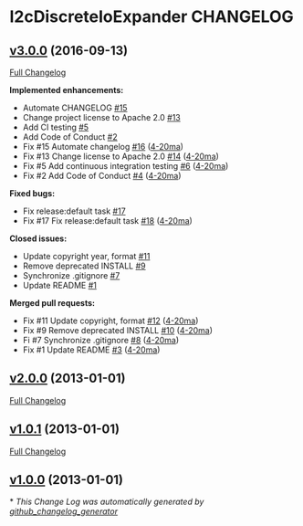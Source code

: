 # I2cDiscreteIoExpander CHANGELOG

## [v3.0.0](https://github.com/4-20ma/I2cDiscreteIoExpander/tree/v3.0.0) (2016-09-13)
[Full Changelog](https://github.com/4-20ma/I2cDiscreteIoExpander/compare/v2.0.0...v3.0.0)

**Implemented enhancements:**

- Automate CHANGELOG [\#15](https://github.com/4-20ma/I2cDiscreteIoExpander/issues/15)
- Change project license to Apache 2.0 [\#13](https://github.com/4-20ma/I2cDiscreteIoExpander/issues/13)
- Add CI testing [\#5](https://github.com/4-20ma/I2cDiscreteIoExpander/issues/5)
- Add Code of Conduct [\#2](https://github.com/4-20ma/I2cDiscreteIoExpander/issues/2)
- Fix \#15 Automate changelog [\#16](https://github.com/4-20ma/I2cDiscreteIoExpander/pull/16) ([4-20ma](https://github.com/4-20ma))
- Fix \#13 Change license to Apache 2.0 [\#14](https://github.com/4-20ma/I2cDiscreteIoExpander/pull/14) ([4-20ma](https://github.com/4-20ma))
- Fix \#5 Add continuous integration testing [\#6](https://github.com/4-20ma/I2cDiscreteIoExpander/pull/6) ([4-20ma](https://github.com/4-20ma))
- Fix \#2 Add Code of Conduct [\#4](https://github.com/4-20ma/I2cDiscreteIoExpander/pull/4) ([4-20ma](https://github.com/4-20ma))

**Fixed bugs:**

- Fix release:default task [\#17](https://github.com/4-20ma/I2cDiscreteIoExpander/issues/17)
- Fix \#17 Fix release:default task [\#18](https://github.com/4-20ma/I2cDiscreteIoExpander/pull/18) ([4-20ma](https://github.com/4-20ma))

**Closed issues:**

- Update copyright year, format [\#11](https://github.com/4-20ma/I2cDiscreteIoExpander/issues/11)
- Remove deprecated INSTALL [\#9](https://github.com/4-20ma/I2cDiscreteIoExpander/issues/9)
- Synchronize .gitignore [\#7](https://github.com/4-20ma/I2cDiscreteIoExpander/issues/7)
- Update README [\#1](https://github.com/4-20ma/I2cDiscreteIoExpander/issues/1)

**Merged pull requests:**

- Fix \#11 Update copyright, format [\#12](https://github.com/4-20ma/I2cDiscreteIoExpander/pull/12) ([4-20ma](https://github.com/4-20ma))
- Fix \#9 Remove deprecated INSTALL [\#10](https://github.com/4-20ma/I2cDiscreteIoExpander/pull/10) ([4-20ma](https://github.com/4-20ma))
- Fi \#7 Synchronize .gitignore [\#8](https://github.com/4-20ma/I2cDiscreteIoExpander/pull/8) ([4-20ma](https://github.com/4-20ma))
- Fix \#1 Update README [\#3](https://github.com/4-20ma/I2cDiscreteIoExpander/pull/3) ([4-20ma](https://github.com/4-20ma))

## [v2.0.0](https://github.com/4-20ma/I2cDiscreteIoExpander/tree/v2.0.0) (2013-01-01)
[Full Changelog](https://github.com/4-20ma/I2cDiscreteIoExpander/compare/v1.0.1...v2.0.0)

## [v1.0.1](https://github.com/4-20ma/I2cDiscreteIoExpander/tree/v1.0.1) (2013-01-01)
[Full Changelog](https://github.com/4-20ma/I2cDiscreteIoExpander/compare/v1.0.0...v1.0.1)

## [v1.0.0](https://github.com/4-20ma/I2cDiscreteIoExpander/tree/v1.0.0) (2013-01-01)


\* *This Change Log was automatically generated by [github_changelog_generator](https://github.com/skywinder/Github-Changelog-Generator)*